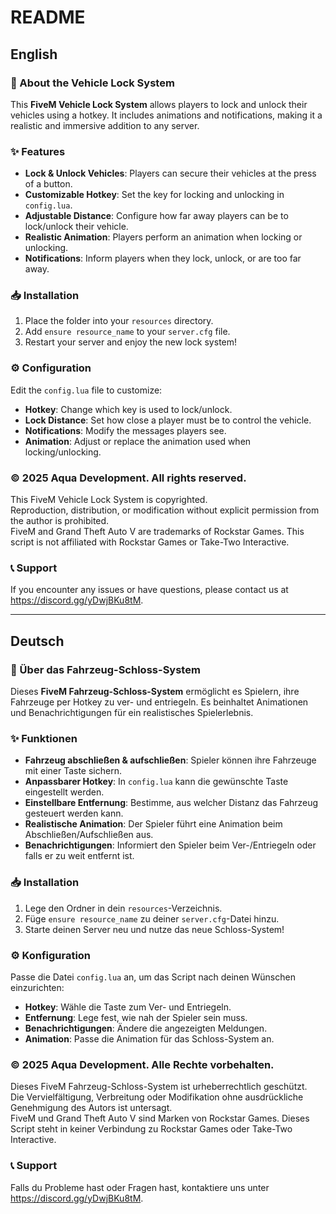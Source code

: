 # **README**

## **English**

### 🚀 About the Vehicle Lock System  
This **FiveM Vehicle Lock System** allows players to lock and unlock their vehicles using a hotkey. It includes animations and notifications, making it a realistic and immersive addition to any server.  

### ✨ Features  
- **Lock & Unlock Vehicles**: Players can secure their vehicles at the press of a button.  
- **Customizable Hotkey**: Set the key for locking and unlocking in `config.lua`.  
- **Adjustable Distance**: Configure how far away players can be to lock/unlock their vehicle.  
- **Realistic Animation**: Players perform an animation when locking or unlocking.  
- **Notifications**: Inform players when they lock, unlock, or are too far away.  

### 📥 Installation  
1. Place the folder into your `resources` directory.  
2. Add `ensure resource_name` to your `server.cfg` file.  
3. Restart your server and enjoy the new lock system!  

### ⚙️ Configuration  
Edit the `config.lua` file to customize:  
- **Hotkey**: Change which key is used to lock/unlock.  
- **Lock Distance**: Set how close a player must be to control the vehicle.  
- **Notifications**: Modify the messages players see.  
- **Animation**: Adjust or replace the animation used when locking/unlocking.  

### © 2025 Aqua Development. All rights reserved.  
This FiveM Vehicle Lock System is copyrighted.  
Reproduction, distribution, or modification without explicit permission from the author is prohibited.  
FiveM and Grand Theft Auto V are trademarks of Rockstar Games. This script is not affiliated with Rockstar Games or Take-Two Interactive.  

### 📞 Support  
If you encounter any issues or have questions, please contact us at https://discord.gg/yDwjBKu8tM.  

---

## **Deutsch**

### 🚀 Über das Fahrzeug-Schloss-System  
Dieses **FiveM Fahrzeug-Schloss-System** ermöglicht es Spielern, ihre Fahrzeuge per Hotkey zu ver- und entriegeln. Es beinhaltet Animationen und Benachrichtigungen für ein realistisches Spielerlebnis.  

### ✨ Funktionen  
- **Fahrzeug abschließen & aufschließen**: Spieler können ihre Fahrzeuge mit einer Taste sichern.  
- **Anpassbarer Hotkey**: In `config.lua` kann die gewünschte Taste eingestellt werden.  
- **Einstellbare Entfernung**: Bestimme, aus welcher Distanz das Fahrzeug gesteuert werden kann.  
- **Realistische Animation**: Der Spieler führt eine Animation beim Abschließen/Aufschließen aus.  
- **Benachrichtigungen**: Informiert den Spieler beim Ver-/Entriegeln oder falls er zu weit entfernt ist.  

### 📥 Installation  
1. Lege den Ordner in dein `resources`-Verzeichnis.  
2. Füge `ensure resource_name` zu deiner `server.cfg`-Datei hinzu.  
3. Starte deinen Server neu und nutze das neue Schloss-System!  

### ⚙️ Konfiguration  
Passe die Datei `config.lua` an, um das Script nach deinen Wünschen einzurichten:  
- **Hotkey**: Wähle die Taste zum Ver- und Entriegeln.  
- **Entfernung**: Lege fest, wie nah der Spieler sein muss.  
- **Benachrichtigungen**: Ändere die angezeigten Meldungen.  
- **Animation**: Passe die Animation für das Schloss-System an.  

### © 2025 Aqua Development. Alle Rechte vorbehalten.  
Dieses FiveM Fahrzeug-Schloss-System ist urheberrechtlich geschützt.  
Die Vervielfältigung, Verbreitung oder Modifikation ohne ausdrückliche Genehmigung des Autors ist untersagt.  
FiveM und Grand Theft Auto V sind Marken von Rockstar Games. Dieses Script steht in keiner Verbindung zu Rockstar Games oder Take-Two Interactive.  

### 📞 Support  
Falls du Probleme hast oder Fragen hast, kontaktiere uns unter https://discord.gg/yDwjBKu8tM.  
